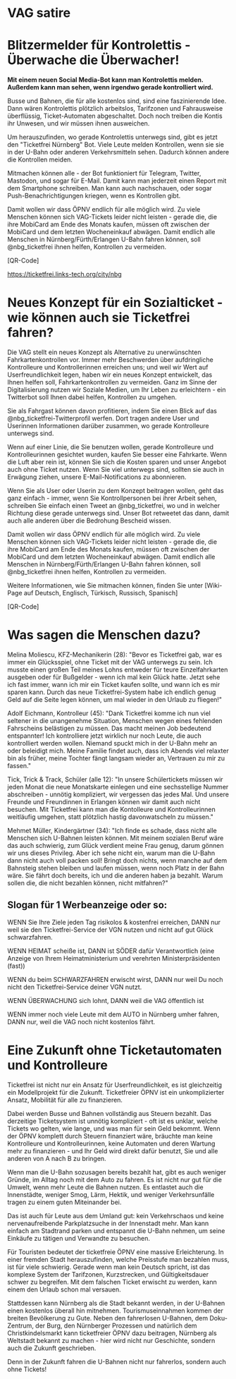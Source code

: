 # VAG satire

# Blitzermelder für Kontrolettis - Überwache die Überwacher!

**Mit einem neuen Social Media-Bot kann man Kontrolettis melden. Außerdem kann
man sehen, wenn irgendwo gerade kontrolliert wird.**

Busse und Bahnen, die für alle kostenlos sind, sind eine faszinierende Idee.
Dann wären Kontrolettis plötzlich arbeitslos, Tarifzonen und Fahrausweise
überflüssig, Ticket-Automaten abgeschaltet. Doch noch treiben die Kontis ihr
Unwesen, und wir müssen ihnen ausweichen.

Um herauszufinden, wo gerade Kontrolettis unterwegs sind, gibt es jetzt den
"Ticketfrei Nürnberg" Bot. Viele Leute melden Kontrollen, wenn sie sie in der
U-Bahn oder anderen Verkehrsmitteln sehen. Dadurch können andere die
Kontrollen meiden.

Mitmachen können alle - der Bot funktioniert für Telegram, Twitter, Mastodon,
und sogar für E-Mail. Damit kann man jederzeit einen Report mit dem Smartphone
schreiben. Man kann auch nachschauen, oder sogar Push-Benachrichtigungen
kriegen, wenn es Kontrollen gibt.

Damit wollen wir dass ÖPNV endlich für alle möglich wird. Zu viele
Menschen können sich VAG-Tickets leider nicht leisten - gerade die,
die ihre MobiCard am Ende des Monats kaufen, müssen oft zwischen der
MobiCard und dem letzten Wocheneinkauf abwägen. Damit endlich alle
Menschen in Nürnberg/Fürth/Erlangen U-Bahn fahren können, soll
@nbg_ticketfrei ihnen helfen, Kontrollen zu vermeiden.

[QR-Code]

https://ticketfrei.links-tech.org/city/nbg

# Neues Konzept für ein Sozialticket - wie können auch sie Ticketfrei fahren?

Die VAG stellt ein neues Konzept als Alternative zu unerwünschten
Fahrkartenkontrollen vor. Immer mehr Beschwerden über aufdringliche
Kontrolleure und Kontrollerinnen erreichen uns; und weil wir Wert auf
Userfreundlichkeit legen, haben wir ein neues Konzept entwickelt, das
Ihnen helfen soll, Fahrkartenkontrollen zu vermeiden. Ganz im Sinne
der Digitalisierung nutzen wir Soziale Medien, um Ihr Leben zu
erleichtern - ein Twitterbot soll Ihnen dabei helfen, Kontrollen
zu umgehen.

Sie als Fahrgast können davon profitieren, indem Sie einen Blick auf
das @nbg_ticketfrei-Twitterprofil werfen. Dort tragen andere User und
Userinnen Informationen darüber zusammen, wo gerade Kontrolleure
unterwegs sind.

Wenn auf einer Linie, die Sie benutzen wollen, gerade Kontrolleure
und Kontrolleurinnen gesichtet wurden, kaufen Sie besser eine
Fahrkarte. Wenn die Luft aber rein ist, können Sie sich die Kosten
sparen und unser Angebot auch ohne Ticket nutzen. Wenn Sie viel
unterwegs sind, sollten sie auch in Erwägung ziehen, unsere
E-Mail-Notifications zu abonnieren.

Wenn Sie als User oder Userin zu dem Konzept beitragen wollen, geht
das ganz einfach - immer, wenn Sie Kontrollpersonen bei ihrer Arbeit
sehen, schreiben Sie einfach einen Tweet an @nbg_ticketfrei, wo und
in welcher Richtung diese gerade unterwegs sind. Unser Bot retweetet
das dann, damit auch alle anderen über die Bedrohung Bescheid wissen.

Damit wollen wir dass ÖPNV endlich für alle möglich wird. Zu viele
Menschen können sich VAG-Tickets leider nicht leisten - gerade die,
die ihre MobiCard am Ende des Monats kaufen, müssen oft zwischen der
MobiCard und dem letzten Wocheneinkauf abwägen. Damit endlich alle
Menschen in Nürnberg/Fürth/Erlangen U-Bahn fahren können, soll
@nbg_ticketfrei ihnen helfen, Kontrollen zu vermeiden.

Weitere Informationen, wie Sie mitmachen können, finden Sie unter
[Wiki-Page auf Deutsch, Englisch, Türkisch, Russisch, Spanisch]

[QR-Code]


# Was sagen die Menschen dazu?

Melina Moliescu, KFZ-Mechanikerin (28): "Bevor es Ticketfrei gab,
war es immer ein Glücksspiel, ohne Ticket mit der VAG unterwegs zu
sein. Ich musste einen großen Teil meines Lohns entweder für teure
Einzelfahrkarten ausgeben oder für Bußgelder - wenn ich mal kein
Glück hatte. Jetzt sehe ich fast immer, wann ich mir ein Ticket
kaufen sollte, und wann ich es mir sparen kann. Durch das neue
Ticketfrei-System habe ich endlich genug Geld auf die Seite legen
können, um mal wieder in den Urlaub zu fliegen!"

Adolf Eichmann, Kontrolleur (45): "Dank Ticketfrei komme ich nun viel
seltener in die unangenehme Situation, Menschen wegen eines fehlenden
Fahrscheins belästigen zu müssen. Das macht meinen Job bedeutend
entspannter! Ich kontrolliere jetzt wirklich nur noch Leute, die auch
kontrolliert werden wollen. Niemand spuckt mich in der U-Bahn mehr an
oder beleidigt mich. Meine Familie findet auch, dass ich Abends viel
relaxter bin als früher, meine Tochter fängt langsam wieder an,
Vertrauen zu mir zu fassen."

Tick, Trick & Track, Schüler (alle 12): "In unsere Schülertickets
müssen wir jeden Monat die neue Monatskarte einlegen und eine
sechsstellige Nummer abschreiben - unnötig kompliziert, wir
vergessen das jedes Mal. Und unsere Freunde und Freundinnen in
Erlangen können wir damit auch nicht besuchen. Mit Ticketfrei
kann man die Kontolleure und Kontrolleurinnen weitläufig umgehen,
statt plötzlich hastig davonwatscheln zu müssen."

Mehmet Müller, Kindergärtner (34): "Ich finde es schade, dass nicht
alle Menschen sich U-Bahnen leisten können. Mit meinem sozialen
Beruf wäre das auch schwierig, zum Glück verdient meine Frau genug,
darum gönnen wir uns dieses Privileg. Aber ich sehe nicht ein, warum
man die U-Bahn dann nicht auch voll packen soll! Bringt doch nichts,
wenn manche auf dem Bahnsteig stehen bleiben und laufen müssen, wenn
noch Platz in der Bahn wäre. Sie fährt doch bereits, ich und die
anderen haben ja bezahlt. Warum sollen die, die nicht bezahlen
können, nicht mitfahren?"


## Slogan für 1 Werbeanzeige oder so:

WENN Sie Ihre Ziele jeden Tag risikolos & kostenfrei erreichen,
DANN nur weil sie den Ticketfrei-Service der VGN nutzen und nicht
auf gut Glück schwarzfahren.

WENN
HEIMAT scheiße ist,
DANN ist
SÖDER dafür Verantwortlich
(eine Anzeige von Ihrem Heimatministerium und verehrten Ministerpräsidenten (fast))

WENN du beim
SCHWARZFAHREN erwischt wirst,
DANN nur weil Du noch nicht den Ticketfrei-Service deiner
VGN nutzt.

WENN
ÜBERWACHUNG sich lohnt,
DANN weil die
VAG öffentlich ist

WENN immer noch viele Leute mit dem
AUTO in Nürnberg umher fahren,
DANN nur, weil die
VAG noch nicht kostenlos fährt.

# Eine Zukunft ohne Ticketautomaten und Kontrolleure

Ticketfrei ist nicht nur ein Ansatz für Userfreundlichkeit, es ist
gleichzeitig ein Modellprojekt für die Zukunft. Ticketfreier ÖPNV
ist ein unkomplizierter Ansatz, Mobilität für alle zu finanzieren.

Dabei werden Busse und Bahnen vollständig aus Steuern bezahlt. Das
derzeitige Ticketsystem ist unnötig kompliziert - oft ist es unklar,
welche Tickets wo gelten, wie lange, und was man für sein Geld
bekommt. Wenn der ÖPNV komplett durch Steuern finanziert wäre,
bräuchte man keine Kontrolleure und Kontrolleurinnen, keine Automaten
und deren Wartung mehr zu finanzieren - und Ihr Geld wird direkt
dafür benutzt, Sie und alle anderen von A nach B zu bringen.

Wenn man die U-Bahn sozusagen bereits bezahlt hat, gibt es auch
weniger Gründe, im Alltag noch mit dem Auto zu fahren. Es ist nicht
nur gut für die Umwelt, wenn mehr Leute die Bahnen nutzen. Es
entlastet auch die Innenstädte, weniger Smog, Lärm, Hektik, und
weniger Verkehrsunfälle tragen zu einem guten Miteinander bei.

Das ist auch für Leute aus dem Umland gut: kein Verkehrschaos und
keine nervenaufreibende Parkplatzsuche in der Innenstadt mehr. Man
kann einfach am Stadtrand parken und entspannt die U-Bahn nehmen, um
seine Einkäufe zu tätigen und Verwandte zu besuchen.

Für Touristen bedeutet der ticketfreie ÖPNV eine massive
Erleichterung. In einer fremden Stadt herauszufinden, welche
Preisstufe man bezahlen muss, ist für viele schwierig. Gerade wenn
man kein Deutsch spricht, ist das komplexe System der Tarifzonen,
Kurzstrecken, und Gültigkeitsdauer schwer zu begreifen. Mit dem
falschen Ticket erwischt zu werden, kann einem den Urlaub schon mal
versauen.

Stattdessen kann Nürnberg als die Stadt bekannt werden, in der
U-Bahnen einen kostenlos überall hin mitnehmen. Tourismuseinnahmen
kommen der breiten Bevölkerung zu Gute. Neben den fahrerlosen
U-Bahnen, dem Doku-Zentrum, der Burg, den Nürnberger Prozessen und
natürlich dem Christkindelsmarkt kann ticketfreier ÖPNV dazu
beitragen, Nürnberg als Weltstadt bekannt zu machen - hier wird
nicht nur Geschichte, sondern auch die Zukunft geschrieben.

Denn in der Zukunft fahren die U-Bahnen nicht nur fahrerlos, sondern
auch ohne Tickets!


